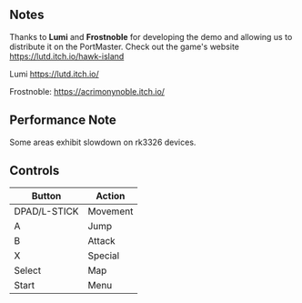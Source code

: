 ## Notes

Thanks to **Lumi** and **Frostnoble** for developing the demo and allowing us to distribute it on the PortMaster. Check out the game's website https://lutd.itch.io/hawk-island 

Lumi https://lutd.itch.io/ 

Frostnoble: https://acrimonynoble.itch.io/


## Performance Note
Some areas exhibit slowdown on rk3326 devices. 

## Controls

| Button | Action |
|--|--| 
|DPAD/L-STICK|Movement|
|A|Jump|
|B|Attack|
|X|Special|
|Select|Map|
|Start|Menu|


